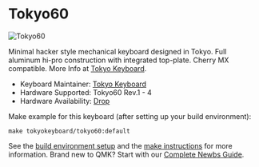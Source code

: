 # Tokyo60

![Tokyo60](https://i2.wp.com/tokyokeyboard.com/wp-content/uploads/2018/02/AI7B4543_copy_page_20180215141449-1200x800.jpg)

Minimal hacker style mechanical keyboard designed in Tokyo. Full aluminum hi-pro construction with integrated top-plate. Cherry MX compatible. More Info at [Tokyo Keyboard](http://tokyokeyboard.com).

* Keyboard Maintainer: [Tokyo Keyboard](https://tokyokeyboard.com)
* Hardware Supported: Tokyo60 Rev.1 - 4
* Hardware Availability: [Drop](https://drop.com/buy/massdrop-x-tokyo-keyboard-tokyo60-keyboard-kit?mode=guest_open)

Make example for this keyboard (after setting up your build environment):

    make tokyokeyboard/tokyo60:default

See the [build environment setup](https://docs.qmk.fm/#/getting_started_build_tools) and the [make instructions](https://docs.qmk.fm/#/getting_started_make_guide) for more information. Brand new to QMK? Start with our [Complete Newbs Guide](https://docs.qmk.fm/#/newbs).
